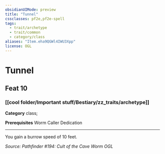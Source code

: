 ```yaml
---
obsidianUIMode: preview
title: "Tunnel"
cssclasses: pf2e,pf2e-spell
tags:
  - trait/archetype
  - trait/common
  - category/class
aliases: "Item.eha9QGWl4IWU3Xpp"
license: OGL
---
```

# Tunnel
## Feat 10
### [[cool folder/Important stuff/Bestiary/zz_traits/archetype]]

**Category** class; 



**Prerequisites** Worm Caller Dedication
* * *
You gain a burrow speed of 10 feet.

*Source: Pathfinder #194: Cult of the Cave Worm*
*OGL*